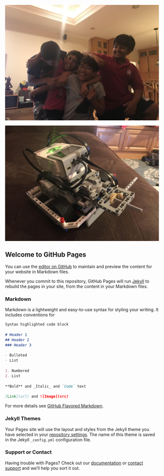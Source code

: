 ![Team dancing to Gummy Bear](https://raw.githubusercontent.com/LegoRobomaniacs/HydroDynamics2017/master/docs/gummy-bear.jpg)

![Bot is ready](https://raw.githubusercontent.com/LegoRobomaniacs/HydroDynamics2017/master/docs/robot.jpg)

## Welcome to GitHub Pages

You can use the [editor on GitHub](https://github.com/LegoRobomaniacs/HydroDynamics2017/edit/master/docs/README.md) to maintain and preview the content for your website in Markdown files.

Whenever you commit to this repository, GitHub Pages will run [Jekyll](https://jekyllrb.com/) to rebuild the pages in your site, from the content in your Markdown files.

### Markdown

Markdown is a lightweight and easy-to-use syntax for styling your writing. It includes conventions for

```markdown
Syntax highlighted code block

# Header 1
## Header 2
### Header 3

- Bulleted
- List

1. Numbered
2. List

**Bold** and _Italic_ and `Code` text

[Link](url) and ![Image](src)
```

For more details see [GitHub Flavored Markdown](https://guides.github.com/features/mastering-markdown/).

### Jekyll Themes

Your Pages site will use the layout and styles from the Jekyll theme you have selected in your [repository settings](https://github.com/LegoRobomaniacs/HydroDynamics2017/settings). The name of this theme is saved in the Jekyll `_config.yml` configuration file.

### Support or Contact

Having trouble with Pages? Check out our [documentation](https://help.github.com/categories/github-pages-basics/) or [contact support](https://github.com/contact) and we’ll help you sort it out.
